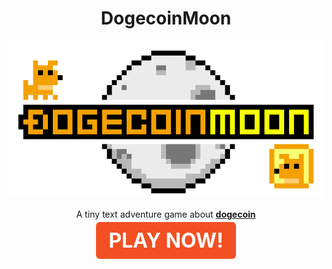 
<center> <h1>DogecoinMoon</h1> </center>

<p align="center">
  <img src="img/dogecoinmoon-logo.gif" />
</p>

<p align="center">
A tiny text adventure game about <a href="https://dogecoin.com" style="font-weight: bold;">dogecoin</a>
</p>

<p align="center">
	<a class="button" href="dogecoinmoon.html" style="font-size: 32px; font-weight: bold;background-color: #f25022; padding: 10px 20px; border-radius: 6px; color: #ffffff; text-decoration: none;outline: none;" >PLAY NOW!</a>
</p>

